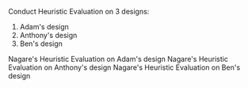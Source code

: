 Conduct Heuristic Evaluation on 3 designs:

1. Adam's design
2. Anthony's design
3. Ben's design

Nagare's Heuristic Evaluation on Adam's design
Nagare's Heuristic Evaluation on Anthony's design
Nagare's Heuristic Evaluation on Ben's design

